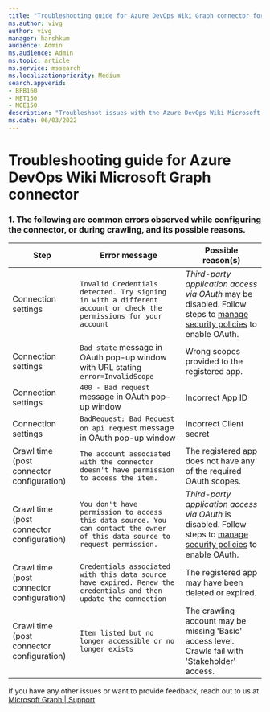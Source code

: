 ```yaml
---
title: "Troubleshooting guide for Azure DevOps Wiki Graph connector for Microsoft Search"
ms.author: vivg
author: vivg
manager: harshkum
audience: Admin
ms.audience: Admin
ms.topic: article
ms.service: mssearch
ms.localizationpriority: Medium
search.appverid:
- BFB160
- MET150
- MOE150
description: "Troubleshoot issues with the Azure DevOps Wiki Microsoft Graph connector for Microsoft Search"
ms.date: 06/03/2022
---
```


# Troubleshooting guide for Azure DevOps Wiki Microsoft Graph connector

### 1. **The following are common errors observed while configuring the connector, or during crawling, and its possible reasons.**

| Step | Error message | Possible reason(s) |
| ------------ | ------------ | ------------ |
| Connection settings | `Invalid Credentials detected. Try signing in with a different account or check the permissions for your account` | *Third-party application access via OAuth* may be disabled. Follow steps to [manage security policies](/azure/devops/organizations/accounts/change-application-access-policies?view=azure-devops#manage-a-policy&preserve-view=true) to enable OAuth. |
| Connection settings | `Bad state` message in OAuth pop-up window with URL stating `error=InvalidScope` | Wrong scopes provided to the registered app. |
| Connection settings | `400 - Bad request` message in OAuth pop-up window | Incorrect App ID |
| Connection settings | `BadRequest: Bad Request on api request` message in OAuth pop-up window | Incorrect Client secret |
| Crawl time (post connector configuration) | `The account associated with the connector doesn't have permission to access the item.` | The registered app does not have any of the required OAuth scopes. |
| Crawl time (post connector configuration) | `You don't have permission to access this data source. You can contact the owner of this data source to request permission.` | *Third-party application access via OAuth* is disabled. Follow steps to [manage security policies](/azure/devops/organizations/accounts/change-application-access-policies?view=azure-devops#manage-a-policy&preserve-view=true) to enable OAuth. |
| Crawl time (post connector configuration) | `Credentials associated with this data source have expired. Renew the credentials and then update the connection` | The registered app may have been deleted or expired. |
| Crawl time (post connector configuration) | `Item listed but no longer accessible or no longer exists` | The crawling account may be missing 'Basic' access level. Crawls fail with 'Stakeholder' access. |

If you have any other issues or want to provide feedback, reach out to us at [Microsoft Graph | Support](https://developer.microsoft.com/en-us/graph/support)
